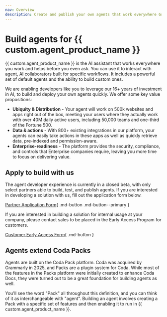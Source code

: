 ```yaml
---
nav: Overview
description: Create and publish your own agents that work everywhere Grammarly does.
---
```


# Build agents for {{ custom.agent_product_name }}

{{ custom.agent_product_name }} is the AI assistant that works everywhere you work and helps before you even ask. You can use it to interact with agent, AI collaborators built for specific workflows. It includes a powerful set of default agents and the ability to build custom ones.

We are enabling developers like you to leverage our 16+ years of investment in AI, to build and deploy your own agents quickly. We offer some key value propositions:

- **Ubiquity & Distribution** - Your agent will work on 500k websites and apps right out of the box, meeting your users where they actually work with over 40M daily active users, including 50,000 teams and one-third of the Fortune 500.
- **Data & actions** - With 800+ existing integrations in our platform, your agents can easily take actions in these apps as well as quickly retrieve data, pre-indexed and permission-aware.
- **Enterprise-readiness** - The platform provides the security, compliance, and controls that Enterprise companies require, leaving you more time to focus on delivering value.


## Apply to build with us

The agent developer experience is currently in a closed beta, with only select partners able to build, test, and publish agents. If you are interested in developing a solution with us, fill out the application form below.

[Partner Application Form][partner_form]{ .md-button .md-button--primary }

If you are interested in building a solution for internal usage at your company, please contact sales to be placed in the Early Access Program for customers.

[Customer Early Access Form][early_access_form]{ .md-button }


## Agents extend Coda Packs

Agents are built on the Coda Pack platform. Coda was acquired by Grammarly in 2025, and Packs are a plugin system for Coda. While most of the features in the Packs platform were initially created to enhance Coda Docs, they were turned out to be a great foundation for building agents as well.

You'll see the word "Pack" all throughout this definition, and you can think of it as interchangeable with "agent". Building an agent involves creating a Pack with a specific set of features and then enabling it to run in {{ custom.agent_product_name }}.


[partner_form]: https://grammarly.outgrow.co/superhuman-partnership-application
[early_access_form]: https://www.grammarly.com/contact/early-access
